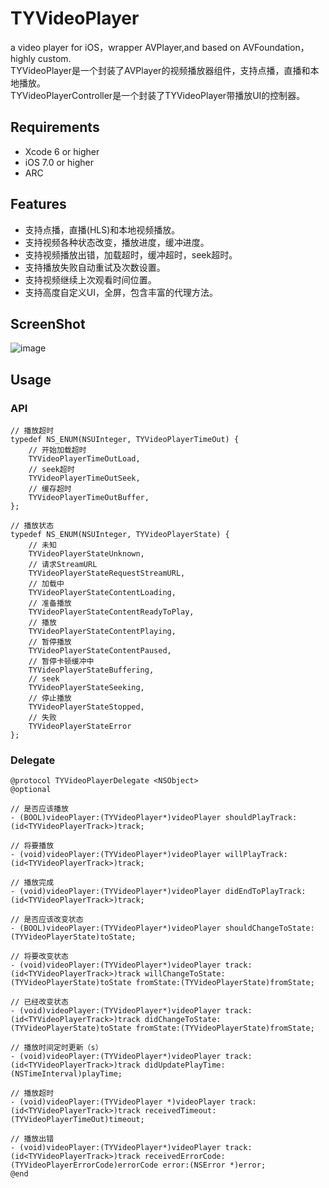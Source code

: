 # TYVideoPlayer
a video player for iOS，wrapper AVPlayer,and based on AVFoundation，highly custom.
<br>TYVideoPlayer是一个封装了AVPlayer的视频播放器组件，支持点播，直播和本地播放。
<br>TYVideoPlayerController是一个封装了TYVideoPlayer带播放UI的控制器。

## Requirements
* Xcode 6 or higher
* iOS 7.0 or higher
* ARC

## Features
* 支持点播，直播(HLS)和本地视频播放。
* 支持视频各种状态改变，播放进度，缓冲进度。
* 支持视频播放出错，加载超时，缓冲超时，seek超时。
* 支持播放失败自动重试及次数设置。
* 支持视频继续上次观看时间位置。
* 支持高度自定义UI，全屏，包含丰富的代理方法。

## ScreenShot
![image](https://github.com/12207480/TYVideoPlayer/blob/master/ScreenShot/TYVideoPlayer.gif)

## Usage

### API
```objc
// 播放超时
typedef NS_ENUM(NSUInteger, TYVideoPlayerTimeOut) {
    // 开始加载超时
    TYVideoPlayerTimeOutLoad,
    // seek超时
    TYVideoPlayerTimeOutSeek,
    // 缓存超时
    TYVideoPlayerTimeOutBuffer,
};

// 播放状态
typedef NS_ENUM(NSUInteger, TYVideoPlayerState) {
    // 未知
    TYVideoPlayerStateUnknown,
    // 请求StreamURL
    TYVideoPlayerStateRequestStreamURL,
    // 加载中
    TYVideoPlayerStateContentLoading,
    // 准备播放
    TYVideoPlayerStateContentReadyToPlay,
    // 播放
    TYVideoPlayerStateContentPlaying,
    // 暂停播放
    TYVideoPlayerStateContentPaused,
    // 暂停卡顿缓冲中
    TYVideoPlayerStateBuffering,
    // seek
    TYVideoPlayerStateSeeking,
    // 停止播放
    TYVideoPlayerStateStopped,
    // 失败
    TYVideoPlayerStateError
};
```

### Delegate
```objc
@protocol TYVideoPlayerDelegate <NSObject>
@optional

// 是否应该播放
- (BOOL)videoPlayer:(TYVideoPlayer*)videoPlayer shouldPlayTrack:(id<TYVideoPlayerTrack>)track;

// 将要播放
- (void)videoPlayer:(TYVideoPlayer*)videoPlayer willPlayTrack:(id<TYVideoPlayerTrack>)track;

// 播放完成
- (void)videoPlayer:(TYVideoPlayer*)videoPlayer didEndToPlayTrack:(id<TYVideoPlayerTrack>)track;

// 是否应该改变状态
- (BOOL)videoPlayer:(TYVideoPlayer*)videoPlayer shouldChangeToState:(TYVideoPlayerState)toState;

// 将要改变状态
- (void)videoPlayer:(TYVideoPlayer*)videoPlayer track:(id<TYVideoPlayerTrack>)track willChangeToState:(TYVideoPlayerState)toState fromState:(TYVideoPlayerState)fromState;

// 已经改变状态
- (void)videoPlayer:(TYVideoPlayer*)videoPlayer track:(id<TYVideoPlayerTrack>)track didChangeToState:(TYVideoPlayerState)toState fromState:(TYVideoPlayerState)fromState;

// 播放时间定时更新（s）
- (void)videoPlayer:(TYVideoPlayer*)videoPlayer track:(id<TYVideoPlayerTrack>)track didUpdatePlayTime:(NSTimeInterval)playTime;

// 播放超时
- (void)videoPlayer:(TYVideoPlayer *)videoPlayer track:(id<TYVideoPlayerTrack>)track receivedTimeout:(TYVideoPlayerTimeOut)timeout;

// 播放出错
- (void)videoPlayer:(TYVideoPlayer*)videoPlayer track:(id<TYVideoPlayerTrack>)track receivedErrorCode:(TYVideoPlayerErrorCode)errorCode error:(NSError *)error;
@end

```
